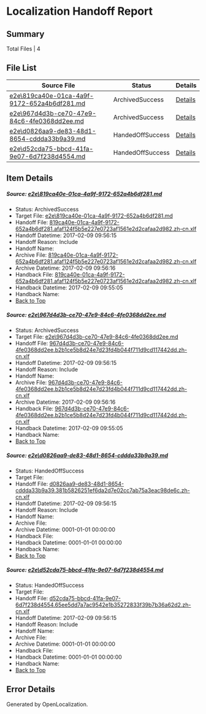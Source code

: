 # <a name='report-top'></a> Localization Handoff Report

## Summary
 Total Files | 4

## File List
 Source File | Status | Details 
 ----------- | ------ | ------- 
 [e2e\819ca40e-01ca-4a9f-9172-652a4b6df281.md](https://github.com/OpenLocalizationTestOrg/ol-test0/blob/bb497409a78076b24eeb968f5af86dcca5190a4b/e2e/819ca40e-01ca-4a9f-9172-652a4b6df281.md) | ArchivedSuccess | [Details](#7e17337e6968c00ff3f8c5793602df46f243dcf76)
 [e2e\967d4d3b-ce70-47e9-84c6-4fe0368dd2ee.md](https://github.com/OpenLocalizationTestOrg/ol-test0/blob/bb497409a78076b24eeb968f5af86dcca5190a4b/e2e/967d4d3b-ce70-47e9-84c6-4fe0368dd2ee.md) | ArchivedSuccess | [Details](#45c72212bc2f654f1b867707ce64ee36030a94777)
 [e2e\d0826aa9-de83-48d1-8654-cddda33b9a39.md](https://github.com/OpenLocalizationTestOrg/ol-test0/blob/9c45886886b175e526a239dcf1e6e4d0ea531eb6/e2e/d0826aa9-de83-48d1-8654-cddda33b9a39.md) | HandedOffSuccess | [Details](#4be5429b6276a52dc9df7e68f654773a73de649310)
 [e2e\d52cda75-bbcd-41fa-9e07-6d7f238d4554.md](https://github.com/OpenLocalizationTestOrg/ol-test0/blob/bb497409a78076b24eeb968f5af86dcca5190a4b/e2e/d52cda75-bbcd-41fa-9e07-6d7f238d4554.md) | HandedOffSuccess | [Details](#c9410fa907370bda6bbd4c19a926db3f23d4f9f811)

## Item Details
##### <a name='7e17337e6968c00ff3f8c5793602df46f243dcf76'></a> Source: [e2e\819ca40e-01ca-4a9f-9172-652a4b6df281.md](https://github.com/OpenLocalizationTestOrg/ol-test0/blob/bb497409a78076b24eeb968f5af86dcca5190a4b/e2e/819ca40e-01ca-4a9f-9172-652a4b6df281.md)
* Status: ArchivedSuccess
* Target File: [e2e\819ca40e-01ca-4a9f-9172-652a4b6df281.md](https://github.com/OpenLocalizationTestOrg/ol-test0-zhcn/blob/432f67d6a81e5390d562617754011d5de0e6e53a/e2e/819ca40e-01ca-4a9f-9172-652a4b6df281.md)
* Handoff File: [819ca40e-01ca-4a9f-9172-652a4b6df281.afaf124f5b5e227e0723af1561e2d2cafaa2d982.zh-cn.xlf](https://github.com/OpenLocalizationTestOrg/ol-test0-handoff/blob/cec9fb7faefea388edcbb4a87419bcefdbd0f659/ol-handoff/OpenLocalizationTestOrg/ol-test0-zhcn/shujia/mt/819ca40e-01ca-4a9f-9172-652a4b6df281.afaf124f5b5e227e0723af1561e2d2cafaa2d982.zh-cn.xlf)
* Handoff Datetime: 2017-02-09 09:56:15
* Handoff Reason: Include
* Handoff Name: 
* Archive File: [819ca40e-01ca-4a9f-9172-652a4b6df281.afaf124f5b5e227e0723af1561e2d2cafaa2d982.zh-cn.xlf](https://github.com/OpenLocalizationTestOrg/ol-test0-handoff/blob/561f410302de7c911341c6ad20b379106ebb9ba2/ol-archive/OpenLocalizationTestOrg/ol-test0-zhcn/shujia/mt/819ca40e-01ca-4a9f-9172-652a4b6df281.afaf124f5b5e227e0723af1561e2d2cafaa2d982.zh-cn.xlf)
* Archive Datetime: 2017-02-09 09:56:16
* Handback File: [819ca40e-01ca-4a9f-9172-652a4b6df281.afaf124f5b5e227e0723af1561e2d2cafaa2d982.zh-cn.xlf](https://github.com/OpenLocalizationTestOrg/ol-test0-handback/blob/6f5d5f145d17516303f9458940298b93de520bd0/ol-handback/OpenLocalizationTestOrg/ol-test0-zhcn/shujia/ht/819ca40e-01ca-4a9f-9172-652a4b6df281.afaf124f5b5e227e0723af1561e2d2cafaa2d982.zh-cn.xlf)
* Handback Datetime: 2017-02-09 09:55:05
* Handback Name: 
* [Back to Top](#report-top)

##### <a name='45c72212bc2f654f1b867707ce64ee36030a94777'></a> Source: [e2e\967d4d3b-ce70-47e9-84c6-4fe0368dd2ee.md](https://github.com/OpenLocalizationTestOrg/ol-test0/blob/bb497409a78076b24eeb968f5af86dcca5190a4b/e2e/967d4d3b-ce70-47e9-84c6-4fe0368dd2ee.md)
* Status: ArchivedSuccess
* Target File: [e2e\967d4d3b-ce70-47e9-84c6-4fe0368dd2ee.md](https://github.com/OpenLocalizationTestOrg/ol-test0-zhcn/blob/432f67d6a81e5390d562617754011d5de0e6e53a/e2e/967d4d3b-ce70-47e9-84c6-4fe0368dd2ee.md)
* Handoff File: [967d4d3b-ce70-47e9-84c6-4fe0368dd2ee.b2b1ce5b8d24e7d23fd4b044f711d9cd117442dd.zh-cn.xlf](https://github.com/OpenLocalizationTestOrg/ol-test0-handoff/blob/cec9fb7faefea388edcbb4a87419bcefdbd0f659/ol-handoff/OpenLocalizationTestOrg/ol-test0-zhcn/shujia/mt/967d4d3b-ce70-47e9-84c6-4fe0368dd2ee.b2b1ce5b8d24e7d23fd4b044f711d9cd117442dd.zh-cn.xlf)
* Handoff Datetime: 2017-02-09 09:56:15
* Handoff Reason: Include
* Handoff Name: 
* Archive File: [967d4d3b-ce70-47e9-84c6-4fe0368dd2ee.b2b1ce5b8d24e7d23fd4b044f711d9cd117442dd.zh-cn.xlf](https://github.com/OpenLocalizationTestOrg/ol-test0-handoff/blob/561f410302de7c911341c6ad20b379106ebb9ba2/ol-archive/OpenLocalizationTestOrg/ol-test0-zhcn/shujia/mt/967d4d3b-ce70-47e9-84c6-4fe0368dd2ee.b2b1ce5b8d24e7d23fd4b044f711d9cd117442dd.zh-cn.xlf)
* Archive Datetime: 2017-02-09 09:56:16
* Handback File: [967d4d3b-ce70-47e9-84c6-4fe0368dd2ee.b2b1ce5b8d24e7d23fd4b044f711d9cd117442dd.zh-cn.xlf](https://github.com/OpenLocalizationTestOrg/ol-test0-handback/blob/6f5d5f145d17516303f9458940298b93de520bd0/ol-handback/OpenLocalizationTestOrg/ol-test0-zhcn/shujia/ht/967d4d3b-ce70-47e9-84c6-4fe0368dd2ee.b2b1ce5b8d24e7d23fd4b044f711d9cd117442dd.zh-cn.xlf)
* Handback Datetime: 2017-02-09 09:55:05
* Handback Name: 
* [Back to Top](#report-top)

##### <a name='4be5429b6276a52dc9df7e68f654773a73de649310'></a> Source: [e2e\d0826aa9-de83-48d1-8654-cddda33b9a39.md](https://github.com/OpenLocalizationTestOrg/ol-test0/blob/9c45886886b175e526a239dcf1e6e4d0ea531eb6/e2e/d0826aa9-de83-48d1-8654-cddda33b9a39.md)
* Status: HandedOffSuccess
* Target File: 
* Handoff File: [d0826aa9-de83-48d1-8654-cddda33b9a39.381b5826251ef6da2d7e02cc7ab75a3eac98de6c.zh-cn.xlf](https://github.com/OpenLocalizationTestOrg/ol-test0-handoff/blob/cec9fb7faefea388edcbb4a87419bcefdbd0f659/ol-handoff/OpenLocalizationTestOrg/ol-test0-zhcn/shujia/ht/d0826aa9-de83-48d1-8654-cddda33b9a39.381b5826251ef6da2d7e02cc7ab75a3eac98de6c.zh-cn.xlf)
* Handoff Datetime: 2017-02-09 09:56:15
* Handoff Reason: Include
* Handoff Name: 
* Archive File: 
* Archive Datetime: 0001-01-01 00:00:00
* Handback File: 
* Handback Datetime: 0001-01-01 00:00:00
* Handback Name: 
* [Back to Top](#report-top)

##### <a name='c9410fa907370bda6bbd4c19a926db3f23d4f9f811'></a> Source: [e2e\d52cda75-bbcd-41fa-9e07-6d7f238d4554.md](https://github.com/OpenLocalizationTestOrg/ol-test0/blob/bb497409a78076b24eeb968f5af86dcca5190a4b/e2e/d52cda75-bbcd-41fa-9e07-6d7f238d4554.md)
* Status: HandedOffSuccess
* Target File: 
* Handoff File: [d52cda75-bbcd-41fa-9e07-6d7f238d4554.65ee5dd7a7ac9542e1b35272833f39b7b36a62d2.zh-cn.xlf](https://github.com/OpenLocalizationTestOrg/ol-test0-handoff/blob/cec9fb7faefea388edcbb4a87419bcefdbd0f659/ol-handoff/OpenLocalizationTestOrg/ol-test0-zhcn/shujia/mt/d52cda75-bbcd-41fa-9e07-6d7f238d4554.65ee5dd7a7ac9542e1b35272833f39b7b36a62d2.zh-cn.xlf)
* Handoff Datetime: 2017-02-09 09:56:15
* Handoff Reason: Include
* Handoff Name: 
* Archive File: 
* Archive Datetime: 0001-01-01 00:00:00
* Handback File: 
* Handback Datetime: 0001-01-01 00:00:00
* Handback Name: 
* [Back to Top](#report-top)


## Error Details

Generated by OpenLocalization.
